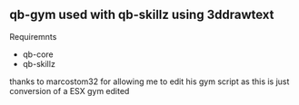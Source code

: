 ## qb-gym used with qb-skillz using 3ddrawtext

Requiremnts 
- qb-core
- qb-skillz


thanks to marcostom32 for allowing me to edit his gym script as this is just conversion of a ESX gym edited
